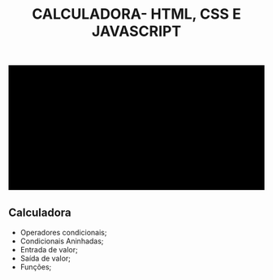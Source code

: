 <h1 align="center">
   CALCULADORA- HTML, CSS E JAVASCRIPT
</h1> <br>


<img src="src/images/gifCalc.gif" alt="gif"> <br>

## Calculadora 

- Operadores condicionais;
- Condicionais Aninhadas; 
- Entrada de valor;
- Saída de valor;
- Funções;


